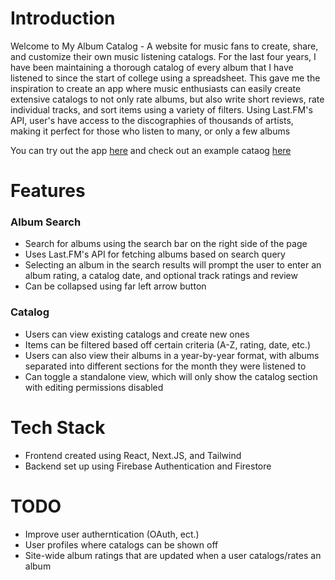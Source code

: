 # Introduction

Welcome to My Album Catalog - A website for music fans to create, share, and customize their own music listening catalogs. For the last four years, I have been maintaining a thorough catalog of every album that I have listened to since the start of college using a spreadsheet. This gave me the inspiration to create an app where music enthusiasts can easily create extensive catalogs to not only rate albums, but also write short reviews, rate individual tracks, and sort items using a variety of filters. Using Last.FM's API, user's have access to the discographies of thousands of artists, making it perfect for those who listen to many, or only a few albums

You can try out the app [here](https://my-album-catalog-uybe-6y52b4rmh-clester31s-projects.vercel.app/) and check out an example cataog [here](https://my-album-catalog-uybe-6y52b4rmh-clester31s-projects.vercel.app/view/c63e1e54-5198-4552-933b-0562c637a8bb)

# Features

### Album Search

* Search for albums using the search bar on the right side of the page
* Uses Last.FM's API for fetching albums based on search query
* Selecting an album in the search results will prompt the user to enter an album rating, a catalog date, and optional track ratings and review
* Can be collapsed using far left arrow button

### Catalog

* Users can view existing catalogs and create new ones
* Items can be filtered based off certain criteria (A-Z, rating, date, etc.)
* Users can also view their albums in a year-by-year format, with albums separated into different sections for the month they were listened to
* Can toggle a standalone view, which will only show the catalog section with editing permissions disabled

# Tech Stack

* Frontend created using React, Next.JS, and Tailwind
* Backend set up using Firebase Authentication and Firestore

# TODO

* Improve user autherntication (OAuth, ect.)
* User profiles where catalogs can be shown off
* Site-wide album ratings that are updated when a user catalogs/rates an album
